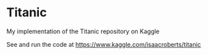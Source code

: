 # Titanic
My implementation of the Titanic repository on Kaggle

See and run the code at https://www.kaggle.com/isaacroberts/titanic
